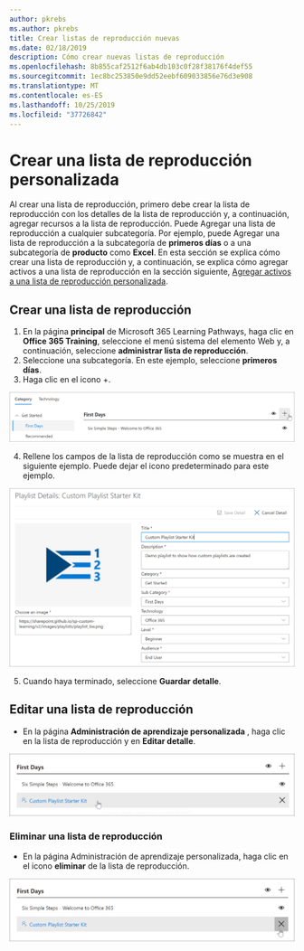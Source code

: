 ```yaml
---
author: pkrebs
ms.author: pkrebs
title: Crear listas de reproducción nuevas
ms.date: 02/18/2019
description: Cómo crear nuevas listas de reproducción
ms.openlocfilehash: 8b855caf2512f6ab4db103c0f28f38176f4def55
ms.sourcegitcommit: 1ec8bc253850e9dd52eebf609033856e76d3e908
ms.translationtype: MT
ms.contentlocale: es-ES
ms.lasthandoff: 10/25/2019
ms.locfileid: "37726842"
---
```

# <a name="create-a-custom-playlist"></a>Crear una lista de reproducción personalizada

Al crear una lista de reproducción, primero debe crear la lista de reproducción con los detalles de la lista de reproducción y, a continuación, agregar recursos a la lista de reproducción. Puede Agregar una lista de reproducción a cualquier subcategoría. Por ejemplo, puede Agregar una lista de reproducción a la subcategoría de **primeros días** o a una subcategoría de **producto** como **Excel**. En esta sección se explica cómo crear una lista de reproducción y, a continuación, se explica cómo agregar activos a una lista de reproducción en la sección siguiente, [Agregar activos a una lista de reproducción personalizada](custom_addassets.md).

## <a name="create-a-playlist"></a>Crear una lista de reproducción 

1. En la página **principal** de Microsoft 365 Learning Pathways, haga clic en **Office 365 Training**, seleccione el menú sistema del elemento Web y, a continuación, seleccione **administrar lista de reproducción**. 
2. Seleccione una subcategoría. En este ejemplo, seleccione **primeros días**.  
3. Haga clic en el icono +.  

![CG-newplaylistbtn. png](media/cg-newplaylistbtn.png)

4.  Rellene los campos de la lista de reproducción como se muestra en el siguiente ejemplo. Puede dejar el icono predeterminado para este ejemplo. 

![CG-newplaylistdetails. png](media/cg-newplaylistdetails.png)

5.  Cuando haya terminado, seleccione **Guardar detalle**. 

## <a name="edit-a-playlist"></a>Editar una lista de reproducción

- En la página **Administración de aprendizaje personalizada** , haga clic en la lista de reproducción y en **Editar detalle**.  

![CG-editplaylist. png](media/cg-editplaylist.png)

### <a name="delete-a-playlist"></a>Eliminar una lista de reproducción

- En la página Administración de aprendizaje personalizada, haga clic en el icono **eliminar** de la lista de reproducción.  

![CG-deleteplaylist. png](media/cg-deleteplaylist.png)